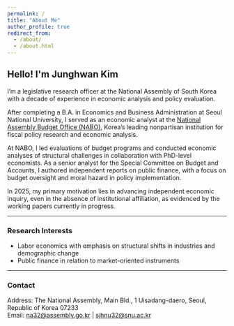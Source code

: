 ```yaml
---
permalink: /
title: "About Me"
author_profile: true
redirect_from: 
  - /about/
  - /about.html
---
```




## Hello! I'm Junghwan Kim  

I’m a legislative research officer at the National Assembly of South Korea with a decade of experience in economic analysis and policy evaluation.  

After completing a B.A. in Economics and Business Administration at Seoul National University, I served as an economic analyst at the [National Assembly Budget Office (NABO)](https://korea.nabo.go.kr/naboEng/main/main.do), Korea’s leading nonpartisan institution for fiscal policy research and economic analysis. 

At NABO, I led evaluations of budget programs and conducted economic analyses of structural challenges in collaboration with PhD-level economists. As a senior analyst for the Special Committee on Budget and Accounts, I authored independent reports on public finance, with a focus on budget oversight and moral hazard in policy implementation.

In 2025, my primary motivation lies in advancing independent economic inquiry, even in the absence of institutional affiliation, as evidenced by the working papers currently in progress. 

---

### Research Interests
- Labor economics with emphasis on structural shifts in industries and demographic change    
- Public finance in relation to market-oriented instruments

---

### Contact
Address: The National Assembly, Main Bld., 1 Uisadang-daero, Seoul, Republic of Korea 07233  
Email: na32@assembly.go.kr | sjhnu32@snu.ac.kr 
